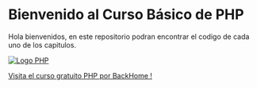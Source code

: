 <h1>Bienvenido al Curso Básico de PHP</h1>
<p> Hola bienvenidos, en este repositorio podran encontrar el codigo de cada uno de los capitulos. </p> 
<a href="https://brandonaxellruiz.ml/Curso/Curso-Basico-de-PHP">
<img src="https://brandonaxellruiz.ml/images/PHP.jpg" alt="Logo PHP"> 
<p>Visita el curso gratuito PHP por BackHome !</p></a>
